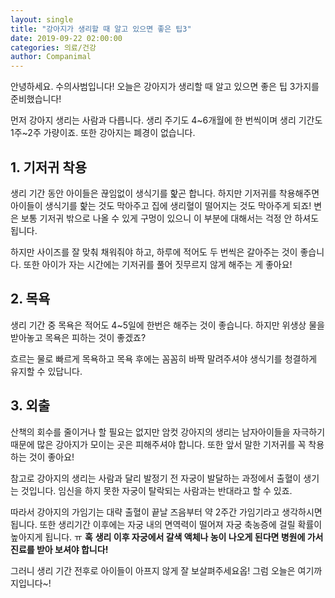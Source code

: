 ```yaml
---
layout: single
title: "강아지가 생리할 때 알고 있으면 좋은 팁3"
date: 2019-09-22 02:00:00
categories: 의료/건강
author: Companimal
---
```


안녕하세요. 수의사범입니다! 오늘은 강아지가 생리할 때 알고 있으면 좋은 팁 3가지를 준비했습니다!

먼저 강아지 생리는 사람과 다릅니다. 생리 주기도 4~6개월에 한 번씩이며 생리 기간도 1주~2주 가량이죠. 또한 강아지는 폐경이 없습니다.

## 1. 기저귀 착용

생리 기간 동안 아이들은 끊임없이 생식기를 핥곤 합니다. 하지만 기저귀를 착용해주면 아이들이 생식기를 핥는 것도 막아주고 집에 생리혈이 떨어지는 것도 막아주게 되죠! 변은 보통 기저귀 밖으로 나올 수 있게 구멍이 있으니 이 부분에 대해서는 걱정 안 하셔도 됩니다.

하지만 사이즈를 잘 맞춰 채워줘야 하고, 하루에 적어도 두 번씩은 갈아주는 것이 좋습니다. 또한 아이가 자는 시간에는 기저귀를 풀어 짓무르지 않게 해주는 게 좋아요!

## 2. 목욕

생리 기간 중 목욕은 적어도 4~5일에 한번은 해주는 것이 좋습니다. 하지만 위생상 물을 받아놓고 목욕은 피하는 것이 좋겠죠?

흐르는 물로 빠르게 목욕하고 목욕 후에는 꼼꼼히 바짝 말려주셔야 생식기를 청결하게 유지할 수 있답니다.

## 3. 외출

산책의 회수를 줄이거나 할 필요는 없지만 암컷 강아지의 생리는 남자아이들을 자극하기 때문에 많은 강아지가 모이는 곳은 피해주셔야 합니다. 또한 앞서 말한 기저귀를 꼭 착용하는 것이 좋아요!

참고로 강아지의 생리는 사람과 달리 발정기 전 자궁이 발달하는 과정에서 출혈이 생기는 것입니다. 임신을 하지 못한 자궁이 탈락되는 사람과는 반대라고 할 수 있죠.

따라서 강아지의 가임기는 대략 출혈이 끝날 즈음부터 약 2주간 가임기라고 생각하시면 됩니다. 또한 생리기간 이후에는 자궁 내의 면역력이 떨어져 자궁 축농증에 걸릴 확률이 높아지게 됩니다. ㅠ **혹** **생리 이후 자궁에서 갈색 액체나 농이 나오게 된다면 병원에 가서 진료를 받아 보셔야 합니다!**

그러니 생리 기간 전후로 아이들이 아프지 않게 잘 보살펴주세요옵! 그럼 오늘은 여기까지입니다~!
